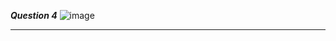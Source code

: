 ***Question 4***
![image](https://user-images.githubusercontent.com/97670140/225808612-b7f19d7f-17ed-4571-b744-c5285212fd66.png)

___

